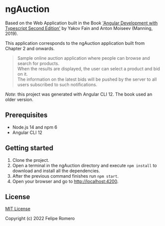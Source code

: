# ngAuction

Based on the Web Application built in the Book ['Angular Development with Typescript Second Edition'][1] by Yakov Fain and Anton Moiseev (Manning, 2019).

This application corresponds to the ngAuction application built from Chapter 2 and onwards.

>Sample online auction application where people can browse and search for products.  
When the results are displayed, the user can select a product and
bid on it.  
The information on the latest bids will be pushed by the server to all users subscribed to such notifications.

_Note_: this project was generated with Angular CLI 12. The book used an older version.

## Prerequisites

- Node.js 14 and npm 6
- Angular CLI 12

## Getting started

1. Clone the project.
1. Open a terminal in the ngAuction directory and execute `npm install` to download and install all the dependencies.
1. After the previous command finishes run `npm start`.
1. Open your browser and go to <http://localhost:4200>.

## License

[MIT License](./LICENSE)

Copyright (c) 2022 Felipe Romero

[1]: https://www.manning.com/books/angular-development-with-typescript-second-edition
